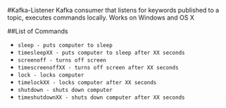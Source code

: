 #Kafka-Listener
Kafka consumer that listens for keywords published to a topic, executes commands locally. Works on Windows and OS X

##List of Commands
 * `sleep - puts computer to sleep`
 * `timesleepXX - puts computer to sleep after XX seconds`
 * `screenoff - turns off screen`
 * `timescreenoffXX - turns off screen after XX seconds`
 * `lock - locks computer`
 * `timelockXX - locks computer after XX seconds`
 * `shutdown - shuts down computer`
 * `timeshutdownXX - shuts down computer after XX seconds`
